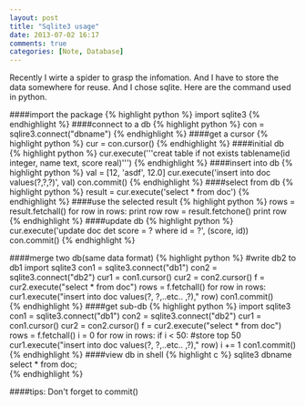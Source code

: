 ```yaml
---
layout: post
title: "Sqlite3 usage"
date: 2013-07-02 16:17
comments: true
categories: [Note, Database]
---
```

Recently I wirte a spider to grasp the infomation. And I have to store the data somewhere for reuse. And I chose sqlite. Here are the command used in python.

####import the package
{% highlight python %}
import sqlite3
{% endhighlight %}
####connect to a db
{% highlight python %}
con = sqlire3.connect("dbname")
{% endhighlight %}
####get a cursor
{% highlight python %}
cur = con.cursor()
{% endhighlight %}
####initial db
{% highlight python %}
cur.execute('''creat table if not exists tablename(id integer, name text, score real)''')
{% endhighlight %}
####insert into db
{% highlight python %}
val = [12, 'asdf', 12.0]
cur.execute('insert into doc values(?,?,?)', val)
con.commit()
{% endhighlight %}
####select from db
{% highlight python %}
result = cur.execute('select * from doc')
{% endhighlight %}
####use the selected result
{% highlight python %}
rows = result.fetchall()
for row in rows:
	print row
	row = result.fetchone()
	print row
{% endhighlight %}
####update db
{% highlight python %}
cur.execute('update doc det score = ? where id = ?', (score, id))
con.commit()
{% endhighlight %}

####merge two db(same data format)
{% highlight python %}
#write db2 to db1
import sqlite3
con1 = sqlite3.connect("db1")
con2 = sqlite3.connect("db2")
cur1 = con1.cursor()
cur2 = con2.cursor()
f = cur2.execute("select * from doc")
rows = f.fetchall()
for row in rows:
	cur1.execute("insert into doc values(?, ?,..etc.. ,?)," row)
con1.commit()	
{% endhighlight %}
####get sub-db 
{% highlight python %}
import sqlite3
con1 = sqlite3.connect("db1")
con2 = sqlite3.connect("db2")
cur1 = con1.cursor()
cur2 = con2.cursor()
f = cur2.execute("select * from doc")
rows = f.fetchall()
i = 0
for row in rows:
	if i < 50: #store top 50
		cur1.execute("insert into doc values(?, ?,..etc.. ,?)," row)
	i += 1
con1.commit()
{% endhighlight %}
####view db in shell
{% highlight c %}
sqlite3 dbname    
select * from doc;    
{% endhighlight %}

####tips:
Don't forget to commit()
